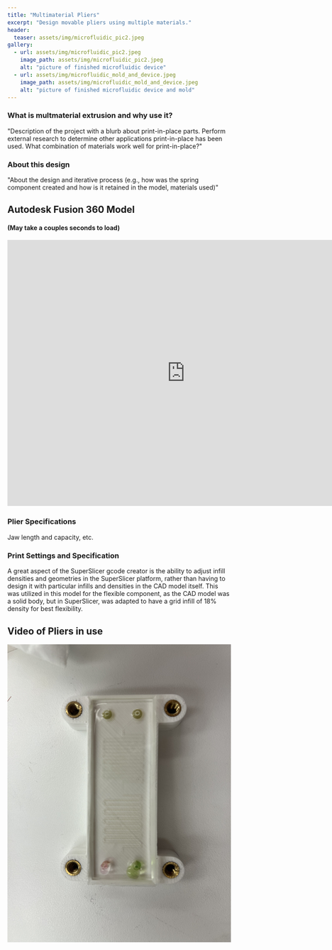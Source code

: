 ```yaml
---
title: "Multimaterial Pliers"
excerpt: "Design movable pliers using multiple materials."
header:
  teaser: assets/img/microfluidic_pic2.jpeg
gallery:
  - url: assets/img/microfluidic_pic2.jpeg
    image_path: assets/img/microfluidic_pic2.jpeg
    alt: "picture of finished microfluidic device"
  - url: assets/img/microfluidic_mold_and_device.jpeg
    image_path: assets/img/microfluidic_mold_and_device.jpeg
    alt: "picture of finished microfluidic device and mold"
---
```


### What is multmaterial extrusion and why use it?
"Description of the project with a blurb about print-in-place parts. Perform external
research to determine other applications print-in-place has been used. What
combination of materials work well for print-in-place?"


### About this design
  "About the design and iterative process (e.g., how was the spring component
created and how is it retained in the model, materials used)"

## Autodesk Fusion 360 Model
#### (May take a couples seconds to load)
<iframe src="https://vanderbilt643.autodesk360.com/shares/public/SH512d4QTec90decfa6e71755eaf1d0103a4?mode=embed" width="800" height="600" allowfullscreen="true" webkitallowfullscreen="true" mozallowfullscreen="true"  frameborder="0"></iframe>

### Plier Specifications
Jaw length and capacity, etc. 
  

### Print Settings and Specification
A great aspect of the SuperSlicer gcode creator is the ability to adjust infill densities and geometries in the SuperSlicer platform, rather than having to design it with particular infills and densities in the CAD model itself. This was utilized in this model for the flexible component, as the CAD model was a solid body, but in SuperSlicer, was adapted to have a grid infill of 18% density for best flexibility.  
  

## Video of Pliers in use
[![microfluidic device video](https://github.com/z-marshall/z-marshall.github.io/blob/main/assets/img/microfluidic_model_in_holder.jpeg)](https://youtube.com/shorts/tdT8q8riBro?feature=share "microfluidic operating video")
